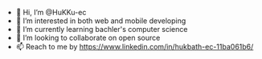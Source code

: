 - 👋 Hi, I’m @HuKKu-ec
- 👀 I’m interested in both web and mobile developing
- 🌱 I’m currently learning bachler's computer science
- 💞️ I’m looking to collaborate on open source
- 📫 Reach to me by https://www.linkedin.com/in/hukbath-ec-11ba061b6/ 

<!---
HuKKu-ec/HuKKu-ec is a ✨ special ✨ repository because its `README.md` (this file) appears on your GitHub profile.
You can click the Preview link to take a look at your changes.
--->
